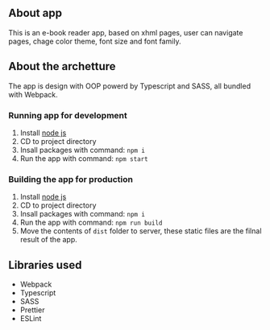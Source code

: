 ## About app
This is an e-book reader app, based on xhml pages, user can navigate pages, chage color theme, font size and font family.

## About the archetture
The app is design with OOP powerd by Typescript and SASS, all bundled with Webpack.

### Running app for development 
1. Install [node js](https://nodejs.org/en/download/)
2. CD to project directory
3. Insall packages with command: `npm i`
4. Run the app with command: `npm start`

### Building the app for production
1. Install [node js](https://nodejs.org/en/download/)
2. CD to project directory
3. Insall packages with command: `npm i`
4. Run the app with command: `npm run build`
5. Move the contents of `dist` folder to server, these static files are the filnal result of the app.

## Libraries used
- Webpack
- Typescript
- SASS
- Prettier
- ESLint
